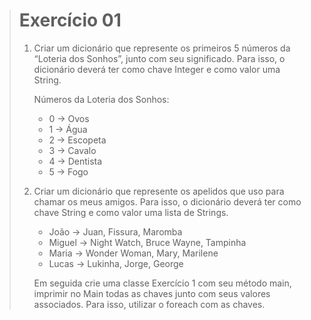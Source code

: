 > # Exercício 01
> 
> 1. Criar um dicionário que represente os primeiros 5 números da “Loteria dos Sonhos”, junto com seu significado. Para isso, o dicionário deverá ter como chave Integer e como valor uma String. 
> 
>     Números da Loteria dos Sonhos: 
>     * 0 → Ovos 
>     * 1 → Água 
>     * 2 → Escopeta 
>     * 3 → Cavalo 
>     * 4 → Dentista 
>     * 5 → Fogo 
> 
> 2. Criar um dicionário que represente os apelidos que uso para chamar os meus amigos. Para isso, o dicionário deverá ter como chave String e como valor uma lista de Strings. 
>     * João → Juan, Fissura, Maromba 
>     * Miguel → Night Watch, Bruce Wayne, Tampinha 
>     * Maria → Wonder Woman, Mary, Marilene 
>     * Lucas → Lukinha, Jorge, George 
> 
>     Em seguida crie uma classe Exercício 1 com seu método main, imprimir no Main todas as chaves junto com seus valores associados. Para isso, utilizar o foreach com as chaves.